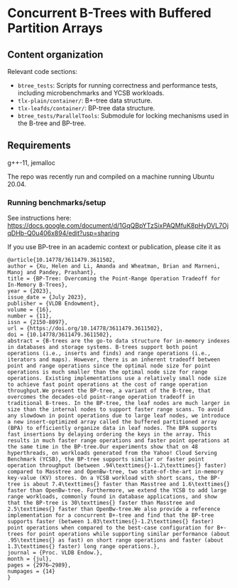 # Concurrent B-Trees with Buffered Partition Arrays

## Content organization

Relevant code sections:

- `btree_tests`: Scripts for running correctness and performance tests, including microbenchmarks and YCSB workloads.
- `tlx-plain/container/`: B+-tree data structure.
- `tlx-leafds/container/`: BP-tree data structure.
- `btree_tests/ParallelTools`: Submodule for locking mechanisms used in the B-tree and BP-tree.

## Requirements
g++-11, jemalloc

The repo was recently run and compiled on a machine running Ubuntu 20.04.

### Running benchmarks/setup

See instructions here: https://docs.google.com/document/d/1GqQBpYTzSixPAQMfuK8pHyDVL7OjqDHb-Q0u406x894/edit?usp=sharing

If you use BP-tree in an academic context or publication, please cite it as

```
@article{10.14778/3611479.3611502,
author = {Xu, Helen and Li, Amanda and Wheatman, Brian and Marneni, Manoj and Pandey, Prashant},
title = {BP-Tree: Overcoming the Point-Range Operation Tradeoff for In-Memory B-Trees},
year = {2023},
issue_date = {July 2023},
publisher = {VLDB Endowment},
volume = {16},
number = {11},
issn = {2150-8097},
url = {https://doi.org/10.14778/3611479.3611502},
doi = {10.14778/3611479.3611502},
abstract = {B-trees are the go-to data structure for in-memory indexes in databases and storage systems. B-trees support both point operations (i.e., inserts and finds) and range operations (i.e., iterators and maps). However, there is an inherent tradeoff between point and range operations since the optimal node size for point operations is much smaller than the optimal node size for range operations. Existing implementations use a relatively small node size to achieve fast point operations at the cost of range operation throughput.We present the BP-tree, a variant of the B-tree, that overcomes the decades-old point-range operation tradeoff in traditional B-trees. In the BP-tree, the leaf nodes are much larger in size than the internal nodes to support faster range scans. To avoid any slowdown in point operations due to large leaf nodes, we introduce a new insert-optimized array called the buffered partitioned array (BPA) to efficiently organize data in leaf nodes. The BPA supports fast insertions by delaying ordering the keys in the array. This results in much faster range operations and faster point operations at the same time in the BP-tree.Our experiments show that on 48 hyperthreads, on workloads generated from the Yahoo! Cloud Serving Benchmark (YCSB), the BP-tree supports similar or faster point operation throughput (between .94\texttimes{}-1.2\texttimes{} faster) compared to Masstree and OpenBw-tree, two state-of-the-art in-memory key-value (KV) stores. On a YCSB workload with short scans, the BP-tree is about 7.4\texttimes{} faster than Masstree and 1.6\texttimes{} faster than OpenBw-tree. Furthermore, we extend the YCSB to add large range workloads, commonly found in database applications, and show that the BP-tree is 30\texttimes{} faster than Masstree and 2.5\texttimes{} faster than OpenBw-tree.We also provide a reference implementation for a concurrent B+-tree and find that the BP-tree supports faster (between 1.03\texttimes{}-1.2\texttimes{} faster) point operations when compared to the best-case configuration for B+-trees for point operations while supporting similar performance (about .95\texttimes{} as fast) on short range operations and faster (about 1.3\texttimes{} faster) long range operations.},
journal = {Proc. VLDB Endow.},
month = {jul},
pages = {2976–2989},
numpages = {14}
}
```
